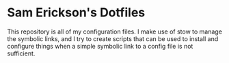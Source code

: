 # Sam Erickson's Dotfiles

This repository is all of my configuration files.
I make use of stow to manage the symbolic links, and I try to create
scripts that can be used to install and configure things when a simple
symbolic link to a config file is not sufficient.
